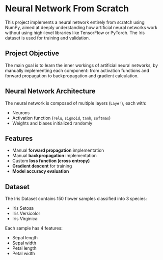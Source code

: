 # Neural Network From Scratch 

This project implements a neural network entirely from scratch using NumPy, aimed at deeply understanding how artificial neural networks work without using high-level libraries like TensorFlow or PyTorch. The Iris dataset is used for training and validation.

## Project Objective

The main goal is to learn the inner workings of artificial neural networks, by manually implementing each component: from activation functions and forward propagation to backpropagation and gradient calculation.



## Neural Network Architecture

The neural network is composed of multiple layers (`Layer`), each with:
- Neurons
- Activation function (`relu`, `sigmoid`, `tanh`, `softmax`)
- Weights and biases initialized randomly

## Features

- Manual **forward propagation** implementation
- Manual **backpropagation** implementation
- Custom **loss function (cross entropy)**
- **Gradient descent** for training
- **Model accuracy evaluation**

## Dataset

The Iris Dataset contains 150 flower samples classified into 3 species:
- Iris Setosa
- Iris Versicolor
- Iris Virginica

Each sample has 4 features:
- Sepal length
- Sepal width
- Petal length
- Petal width

